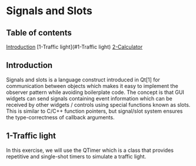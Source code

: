 # Signals and Slots #
**<h2>Table of contents</h2>**
   [Introduction](#Introduction)
      [1-Traffic light](#1-Traffic light)
      [2-Calculator](#2-Calculator)
**<h2>Introduction</h2>**

Signals and slots is a language construct introduced in Qt[1] for communication between objects which makes it easy to implement the observer pattern while avoiding boilerplate code. The concept is that GUI widgets can send signals containing event information which can be received by other widgets / controls using special functions known as slots. This is similar to C/C++ function pointers, but signal/slot system ensures the type-correctness of callback arguments.
**<h2>1-Traffic light </h2>**
In this exercise, we will use the QTimer which is a class that  provides repetitive and single-shot timers to simulate a traffic light.
